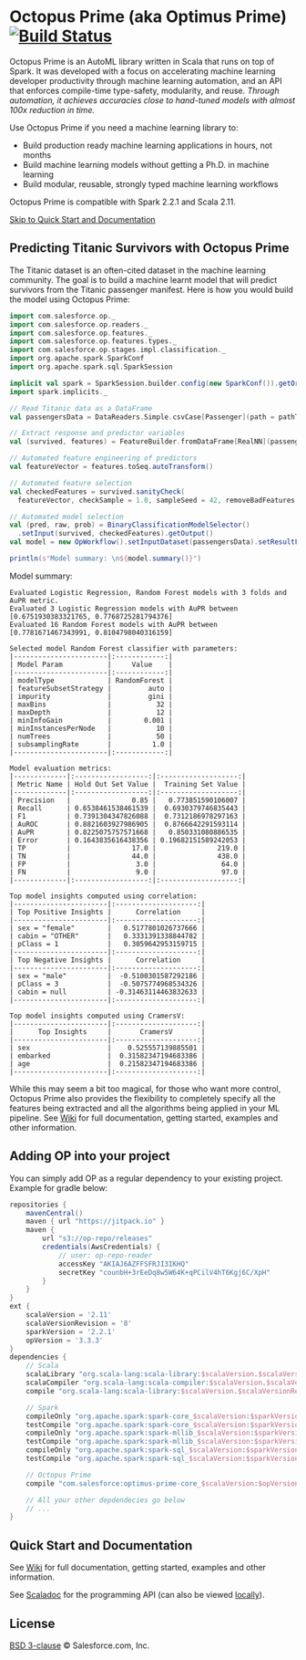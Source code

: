 # Octopus Prime (aka Optimus Prime) [![Build Status](https://travis-ci.com/salesforce/op.svg?token=Ex9czVEUD7AzPTmVh6iX&branch=master)](https://travis-ci.com/salesforce/op)

Octopus Prime is an AutoML library written in Scala that runs on top of Spark. It was developed with a focus on accelerating machine learning developer productivity through machine learning automation, and an API that enforces compile-time type-safety, modularity, and reuse.
_Through automation, it achieves accuracies close to hand-tuned models with almost 100x reduction in time._

Use Octopus Prime if you need a machine learning library to:

* Build production ready machine learning applications in hours, not months
* Build machine learning models without getting a Ph.D. in machine learning
* Build modular, reusable, strongly typed machine learning workflows

Octopus Prime is compatible with Spark 2.2.1 and Scala 2.11.

[Skip to Quick Start and Documentation](https://github.com/salesforce/op#quick-start-and-documentation)

## Predicting Titanic Survivors with Octopus Prime

The Titanic dataset is an often-cited dataset in the machine learning community. The goal is to build a machine learnt model that will predict survivors from the Titanic passenger manifest. Here is how you would build the model using Octopus Prime:

```scala
import com.salesforce.op._
import com.salesforce.op.readers._
import com.salesforce.op.features._
import com.salesforce.op.features.types._
import com.salesforce.op.stages.impl.classification._
import org.apache.spark.SparkConf
import org.apache.spark.sql.SparkSession

implicit val spark = SparkSession.builder.config(new SparkConf()).getOrCreate()
import spark.implicits._

// Read Titanic data as a DataFrame
val passengersData = DataReaders.Simple.csvCase[Passenger](path = pathToData).readDataset().toDF()

// Extract response and predictor variables
val (survived, features) = FeatureBuilder.fromDataFrame[RealNN](passengersData, response = "survived")

// Automated feature engineering of predictors
val featureVector = features.toSeq.autoTransform()

// Automated feature selection
val checkedFeatures = survived.sanityCheck(
  featureVector, checkSample = 1.0, sampleSeed = 42, removeBadFeatures = true)

// Automated model selection
val (pred, raw, prob) = BinaryClassificationModelSelector()
  .setInput(survived, checkedFeatures).getOutput()
val model = new OpWorkflow().setInputDataset(passengersData).setResultFeatures(pred).train()

println(s"Model summary: \n${model.summary()}")
```
Model summary:

```
Evaluated Logistic Regression, Random Forest models with 3 folds and AuPR metric.
Evaluated 3 Logistic Regression models with AuPR between [0.6751930383321765, 0.7768725281794376]
Evaluated 16 Random Forest models with AuPR between [0.7781671467343991, 0.8104798040316159]

Selected model Random Forest classifier with parameters:
|-----------------------|:------------:|
| Model Param           |     Value    |
|-----------------------|:------------:|
| modelType             | RandomForest |
| featureSubsetStrategy |         auto |
| impurity              |         gini |
| maxBins               |           32 |
| maxDepth              |           12 |
| minInfoGain           |        0.001 |
| minInstancesPerNode   |           10 |
| numTrees              |           50 |
| subsamplingRate       |          1.0 |
|-----------------------|:------------:|

Model evaluation metrics:
|-------------|:------------------:|:-------------------:|
| Metric Name | Hold Out Set Value |  Training Set Value |
|-------------|:------------------:|:-------------------:|
| Precision   |               0.85 |   0.773851590106007 |
| Recall      | 0.6538461538461539 |  0.6930379746835443 |
| F1          | 0.7391304347826088 |  0.7312186978297163 |
| AuROC       | 0.8821603927986905 |  0.8766642291593114 |
| AuPR        | 0.8225075757571668 |   0.850331080886535 |
| Error       | 0.1643835616438356 | 0.19682151589242053 |
| TP          |               17.0 |               219.0 |
| TN          |               44.0 |               438.0 |
| FP          |                3.0 |                64.0 |
| FN          |                9.0 |                97.0 |
|-------------|:------------------:|:-------------------:|

Top model insights computed using correlation:
|-----------------------|:--------------------:|
| Top Positive Insights |      Correlation     |
|-----------------------|:--------------------:|
| sex = "female"        |   0.5177801026737666 |
| cabin = "OTHER"       |   0.3331391338844782 |
| pClass = 1            |   0.3059642953159715 |
|-----------------------|:--------------------:|
| Top Negative Insights |      Correlation     |
|-----------------------|:--------------------:|
| sex = "male"          |  -0.5100301587292186 |
| pClass = 3            |  -0.5075774968534326 |
| cabin = null          | -0.31463114463832633 |
|-----------------------|:--------------------:|

Top model insights computed using CramersV:
|-----------------------|:--------------------:|
|      Top Insights     |       CramersV       |
|-----------------------|:--------------------:|
| sex                   |    0.525557139885501 |
| embarked              |  0.31582347194683386 |
| age                   |  0.21582347194683386 |
|-----------------------|:--------------------:|
```

While this may seem a bit too magical, for those who want more control, Octopus Prime also provides the flexibility to completely specify all the features being extracted and all the algorithms being applied in your ML pipeline. See [Wiki](https://github.com/salesforce/op/wiki) for full documentation, getting started, examples and other information.


## Adding OP into your project
You can simply add OP as a regular dependency to your existing project. Example for gradle below:

```groovy
repositories {
    mavenCentral()
    maven { url "https://jitpack.io" }
    maven {
        url "s3://op-repo/releases"
        credentials(AwsCredentials) {
            // user: op-repo-reader
            accessKey "AKIAJ6AZFFSFRJI3IKHQ"
            secretKey "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"
        }
    }
}
ext {
    scalaVersion = '2.11'
    scalaVersionRevision = '8'
    sparkVersion = '2.2.1'
    opVersion = '3.3.3'
}
dependencies {
    // Scala
    scalaLibrary "org.scala-lang:scala-library:$scalaVersion.$scalaVersionRevision"
    scalaCompiler "org.scala-lang:scala-compiler:$scalaVersion.$scalaVersionRevision"
    compile "org.scala-lang:scala-library:$scalaVersion.$scalaVersionRevision"

    // Spark
    compileOnly "org.apache.spark:spark-core_$scalaVersion:$sparkVersion"
    testCompile "org.apache.spark:spark-core_$scalaVersion:$sparkVersion"
    compileOnly "org.apache.spark:spark-mllib_$scalaVersion:$sparkVersion"
    testCompile "org.apache.spark:spark-mllib_$scalaVersion:$sparkVersion"
    compileOnly "org.apache.spark:spark-sql_$scalaVersion:$sparkVersion"
    testCompile "org.apache.spark:spark-sql_$scalaVersion:$sparkVersion"

    // Octopus Prime
    compile "com.salesforce:optimus-prime-core_$scalaVersion:$opVersion"

    // All your other depdendecies go below
    // ...
}
```

## Quick Start and Documentation

See [Wiki](https://github.com/salesforce/op/wiki) for full documentation, getting started, examples and other information.

See [Scaladoc](https://op-docs.herokuapp.com/scaladoc/#package) for the programming API (can also be viewed [locally](docs/README.md)).

## License

[BSD 3-clause](LICENSE.txt) © Salesforce.com, Inc.
